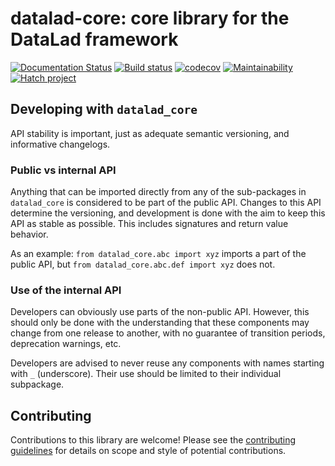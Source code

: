 # datalad-core: core library for the DataLad framework

[![Documentation Status](https://readthedocs.org/projects/datalad-core/badge/?version=latest)](https://datalad-core.readthedocs.io/en/latest/?badge=latest)
[![Build status](https://ci.appveyor.com/api/projects/status/r115bg2iqtvymww4/branch/main?svg=true)](https://ci.appveyor.com/project/mih/datalad-core/branch/main)
[![codecov](https://codecov.io/github/datalad/datalad-core/graph/badge.svg?token=9RG02U6TY4)](https://codecov.io/github/datalad/datalad-core)
[![Maintainability](https://api.codeclimate.com/v1/badges/70898ddc307acedcd2e6/maintainability)](https://codeclimate.com/github/datalad/datalad-core/maintainability)
[![Hatch project](https://img.shields.io/badge/%F0%9F%A5%9A-Hatch-4051b5.svg)](https://github.com/pypa/hatch)

## Developing with `datalad_core`

API stability is important, just as adequate semantic versioning, and informative
changelogs.

### Public vs internal API

Anything that can be imported directly from any of the sub-packages in
`datalad_core` is considered to be part of the public API. Changes to this API
determine the versioning, and development is done with the aim to keep this API
as stable as possible. This includes signatures and return value behavior.

As an example: `from datalad_core.abc import xyz` imports a part of the public
API, but `from datalad_core.abc.def import xyz` does not.

### Use of the internal API

Developers can obviously use parts of the non-public API. However, this should
only be done with the understanding that these components may change from one
release to another, with no guarantee of transition periods, deprecation
warnings, etc.

Developers are advised to never reuse any components with names starting with
`_` (underscore). Their use should be limited to their individual subpackage.

## Contributing

Contributions to this library are welcome! Please see the [contributing
guidelines](CONTRIBUTING.md) for details on scope and style of potential
contributions.
